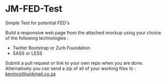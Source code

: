 # JM-FED-Test
Simple Test for potential FED's

Build a responsive web page from the attached mockup using your choice of the following technologies :

- Twitter Bootstrap or Zurb Foundation
- SASS or LESS

Submit a pull request or link to your own repo when you are done. Alternatively you can send a zip of all of your working files to : kevinvz@junkmail.co.za

